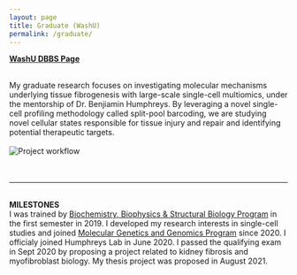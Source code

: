 ```yaml
---
layout: page
title: Graduate (WashU)
permalink: /graduate/
---
```


<p style="text-align:justify">
<strong><a href="http://dbbs.wustl.edu/curstudents/Pages/student_bio.aspx?SID=7712"> WashU DBBS Page</a></strong><br>
<br>
  
My graduate research focuses on investigating molecular mechanisms underlying tissue fibrogenesis with large-scale single-cell multiomics, under the mentorship of Dr. Benjiamin Humphreys. By leveraging a novel single-cell profiling methodology called split-pool barcoding, we are studying novel cellular states responsible for tissue injury and repair and identifying potential therapeutic targets.<br><br>
<img src="https://haikuoli.github.io/files/sciseq-scheme.png" alt="Project workflow"><br><br><br>


***

<br>
<strong>MILESTONES</strong><br>
I was trained by <a href="http://dbbs.wustl.edu/divprograms/biophysics/Pages/BBSB.aspx">Biochemistry, Biophysics & Structural Biology Program</a> in the first semester in 2019. I developed my research interests in single-cell studies and joined <a href="http://dbbs.wustl.edu/divprograms/genetics/Pages/default.aspx">Molecular Genetics and Genomics Program</a> since 2020. I officialy joined Humphreys Lab in June 2020. I passed the qualifying exam in Sept 2020 by proposing a project related to kidney fibrosis and myofibroblast biology. My thesis project was proposed in August 2021.<br><br>
  
